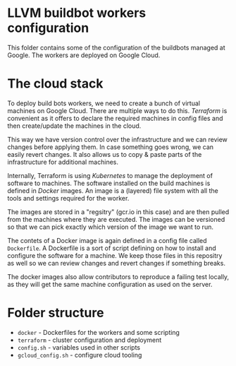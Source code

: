 # LLVM buildbot workers configuration

This folder contains some of the configuration of the buildbots managed
at Google. The workers are deployed on Google Cloud.

# The cloud stack

To deploy build bots workers, we need to create a bunch of virtual machines 
on Google Cloud. There are multiple ways to do this. *Terraform* is convenient 
as it offers to declare the required machines in config files and then 
create/update the machines in the cloud. 

This way we have version control over the infrastructure 
and we can review changes before applying them. In case something goes wrong, 
we can easily revert changes. It also allows us to copy & paste parts of the 
infrastructure for additional machines.

Internally, Terraform is using *Kubernetes* to manage the deployment of software 
to machines. The software installed on the build machines is defined
in *Docker* images. An image is a (layered) file system with all the tools and
settings required for the worker. 

The images are stored in a "regsitry" (gcr.io in this case) and are then 
pulled from the machines where they are executed. The 
images can be versioned so that we can pick exactly which version of the image
we want to run.

The contets of a Docker image is again defined in a config file called 
`Dockerfile`. A Dockerfile is a sort of script defining on how to install and
configure the software for a machine. We keep those files in this repositry as 
well so we can review changes and revert changes if something breaks.

The docker images also allow contributors to reproduce a failing test locally, 
as they will get the same machine configuration as used on the server.

# Folder structure

* `docker` - Dockerfiles for the workers and some scripting
* `terraform` - cluster configuration and deployment
* `config.sh` - variables used in other scripts
* `gcloud_config.sh` - configure cloud tooling
